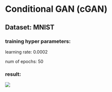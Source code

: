 # Conditional GAN (cGAN)
## Dataset: MNIST

### training hyper parameters:
learning rate: 0.0002

num of epochs: 50

### result:

![](https://github.com/younginsong21/PG3_study/blob/master/GAN/cGAN/MNIST/samples/results.gif)
